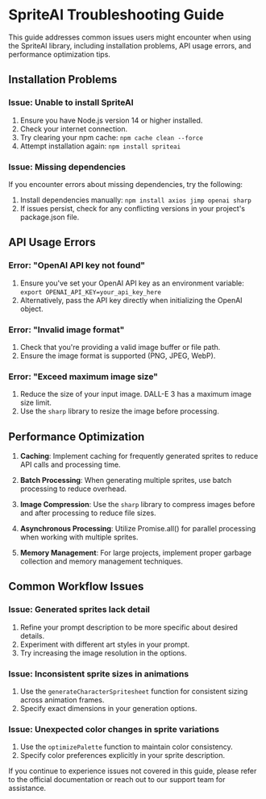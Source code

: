 # SpriteAI Troubleshooting Guide

This guide addresses common issues users might encounter when using the SpriteAI library, including installation problems, API usage errors, and performance optimization tips.

## Installation Problems

### Issue: Unable to install SpriteAI
1. Ensure you have Node.js version 14 or higher installed.
2. Check your internet connection.
3. Try clearing your npm cache: `npm cache clean --force`
4. Attempt installation again: `npm install spriteai`

### Issue: Missing dependencies
If you encounter errors about missing dependencies, try the following:
1. Install dependencies manually: `npm install axios jimp openai sharp`
2. If issues persist, check for any conflicting versions in your project's package.json file.

## API Usage Errors

### Error: "OpenAI API key not found"
1. Ensure you've set your OpenAI API key as an environment variable: `export OPENAI_API_KEY=your_api_key_here`
2. Alternatively, pass the API key directly when initializing the OpenAI object.

### Error: "Invalid image format"
1. Check that you're providing a valid image buffer or file path.
2. Ensure the image format is supported (PNG, JPEG, WebP).

### Error: "Exceed maximum image size"
1. Reduce the size of your input image. DALL-E 3 has a maximum image size limit.
2. Use the `sharp` library to resize the image before processing.

## Performance Optimization

1. **Caching**: Implement caching for frequently generated sprites to reduce API calls and processing time.

2. **Batch Processing**: When generating multiple sprites, use batch processing to reduce overhead.

3. **Image Compression**: Use the `sharp` library to compress images before and after processing to reduce file sizes.

4. **Asynchronous Processing**: Utilize Promise.all() for parallel processing when working with multiple sprites.

5. **Memory Management**: For large projects, implement proper garbage collection and memory management techniques.

## Common Workflow Issues

### Issue: Generated sprites lack detail
1. Refine your prompt description to be more specific about desired details.
2. Experiment with different art styles in your prompt.
3. Try increasing the image resolution in the options.

### Issue: Inconsistent sprite sizes in animations
1. Use the `generateCharacterSpritesheet` function for consistent sizing across animation frames.
2. Specify exact dimensions in your generation options.

### Issue: Unexpected color changes in sprite variations
1. Use the `optimizePalette` function to maintain color consistency.
2. Specify color preferences explicitly in your sprite description.

If you continue to experience issues not covered in this guide, please refer to the official documentation or reach out to our support team for assistance.